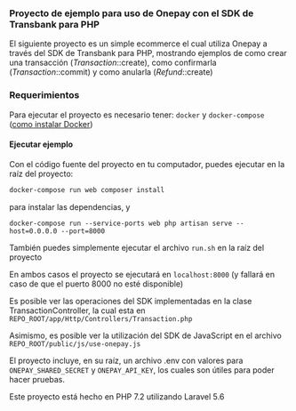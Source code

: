 ### Proyecto de ejemplo para uso de Onepay con el SDK de Transbank para PHP

El siguiente proyecto es un simple ecommerce el cual utiliza Onepay a través del
SDK de Transbank para PHP,  mostrando ejemplos de como crear una transacción (_Transaction_::create), como confirmarla
(_Transaction_::commit) y como anularla (_Refund_::create)

### Requerimientos
Para ejecutar el proyecto es necesario tener: 
 ```docker``` y ```docker-compose``` ([como instalar Docker](https://docs.docker.com/install/))

#### Ejecutar ejemplo
Con el código fuente del proyecto en tu computador, puedes ejecutar en la raíz del proyecto:

```bash
docker-compose run web composer install
```
para instalar las dependencias, y

```
docker-compose run --service-ports web php artisan serve --host=0.0.0.0 --port=8000
```
También puedes simplemente ejecutar el archivo `run.sh` en la raíz del proyecto

En ambos casos el proyecto se ejecutará en `localhost:8000` (y fallará en caso de que el puerto 8000 no esté disponible)

Es posible ver las operaciones del SDK implementadas en la clase TransactionController,
la cual esta en 
`
REPO_ROOT/app/Http/Controllers/Transaction.php
`

Asimismo, es posible ver la utilización del SDK de JavaScript en el archivo 
`
REPO_ROOT/public/js/use-onepay.js
`

El proyecto incluye, en su raíz, un archivo .env con valores para `ONEPAY_SHARED_SECRET`  y `ONEPAY_API_KEY`, los cuales son útiles para poder hacer pruebas.

Este proyecto está hecho en PHP 7.2 utilizando Laravel 5.6

